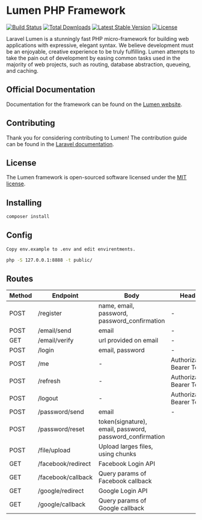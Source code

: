 # Lumen PHP Framework

[![Build Status](https://travis-ci.org/laravel/lumen-framework.svg)](https://travis-ci.org/laravel/lumen-framework)
[![Total Downloads](https://img.shields.io/packagist/dt/laravel/framework)](https://packagist.org/packages/laravel/lumen-framework)
[![Latest Stable Version](https://img.shields.io/packagist/v/laravel/framework)](https://packagist.org/packages/laravel/lumen-framework)
[![License](https://img.shields.io/packagist/l/laravel/framework)](https://packagist.org/packages/laravel/lumen-framework)

Laravel Lumen is a stunningly fast PHP micro-framework for building web applications with expressive, elegant syntax. We believe development must be an enjoyable, creative experience to be truly fulfilling. Lumen attempts to take the pain out of development by easing common tasks used in the majority of web projects, such as routing, database abstraction, queueing, and caching.

## Official Documentation

Documentation for the framework can be found on the [Lumen website](https://lumen.laravel.com/docs).

## Contributing

Thank you for considering contributing to Lumen! The contribution guide can be found in the [Laravel documentation](https://laravel.com/docs/contributions).

## License

The Lumen framework is open-sourced software licensed under the [MIT license](https://opensource.org/licenses/MIT).

## Installing
```bash
composer install
```

## Config
```bash
Copy env.example to .env and edit envirentments. 

php -S 127.0.0.1:8888 -t public/
```

## Routes
| Method | Endpoint        | Body                                                      | Header                      |
|--------|-----------------|-----------------------------------------------------------|-----------------------------|
| POST   | /register       | name, email, password, password_confirmation              | -                           |
| POST   | /email/send     | email                                                     | -                           |
| GET    | /email/verify   | url provided on email                                     | -                           |
| POST   | /login          | email, password                                           | -                           |
| POST   | /me             | -                                                         | Authorization: Bearer Token |
| POST   | /refresh        | -                                                         | Authorization: Bearer Token |
| POST   | /logout         | -                                                         | Authorization: Bearer Token |
| POST   | /password/send  | email                                                     | -                           |
| POST   | /password/reset | token(signature), email, password, password_confirmation  |                             |
| POST   | /file/upload    | Upload larges files, using chunks                         |                             |   
| GET    | /facebook/redirect | Facebook Login API                                     |                             |
| GET    | /facebook/callback | Query params of Facebook callback                      |                             |
| GET    | /google/redirect | Google Login API                                         |                             |
| GET    | /google/callback | Query params of Google callback                          |                             |
